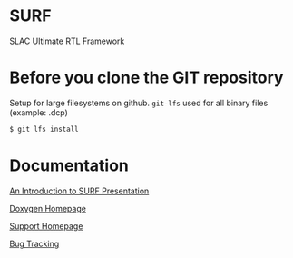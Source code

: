 # SURF

SLAC Ultimate RTL Framework

<!--- ########################################################################################### -->

# Before you clone the GIT repository

Setup for large filesystems on github.  `git-lfs` used for all binary files (example: .dcp)

```sh
$ git lfs install
```

<!--- ########################################################################################### -->

# Documentation

[An Introduction to SURF Presentation](https://docs.google.com/presentation/d/1kvzXiByE8WISo40Xd573DdR7dQU4BpDQGwEgNyeJjTI/edit?usp=sharing)

[Doxygen Homepage](https://slaclab.github.io/surf/index.html)

[Support Homepage](https://confluence.slac.stanford.edu/display/ppareg/Build+System%3A+Vivado+Support)

[Bug Tracking](https://jira.slac.stanford.edu/projects/ESSURF)

<!--- ########################################################################################### -->
